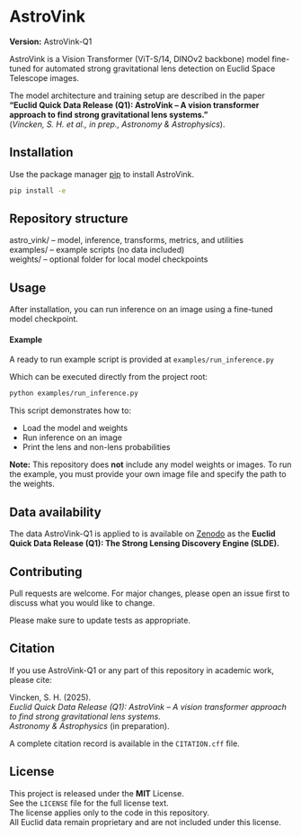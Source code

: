 # AstroVink

**Version:** AstroVink-Q1  

AstroVink is a Vision Transformer (ViT-S/14, DINOv2 backbone) model fine-tuned for automated strong gravitational lens detection on Euclid Space Telescope images.  

The model architecture and training setup are described in the paper  
**“Euclid Quick Data Release (Q1): AstroVink – A vision transformer approach to find strong gravitational lens systems.”**  
(*Vincken, S. H. et al., in prep., Astronomy & Astrophysics*).

## Installation

Use the package manager [pip](https://pip.pypa.io/en/stable/) to install AstroVink.

```bash
pip install -e
```

## Repository structure

astro_vink/ – model, inference, transforms, metrics, and utilities  
examples/ – example scripts (no data included)  
weights/ – optional folder for local model checkpoints  


## Usage
After installation, you can run inference on an image using a fine-tuned model checkpoint.

#### Example
A ready to run example script is provided at 
`examples/run_inference.py`

Which can be executed directly from the project root:

```bash
python examples/run_inference.py
```
This script demonstrates how to:
- Load the model and weights
- Run inference on an image
- Print the lens and non-lens probabilities

**Note:** This repository does **not** include any model weights or images. To run the example, you must provide your own image file and specify the path to the weights.

## Data availability

The data AstroVink-Q1 is applied to is available on [Zenodo](https://zenodo.org/records/15025832) as the **Euclid Quick Data Release (Q1): The Strong Lensing Discovery Engine (SLDE).**


## Contributing

Pull requests are welcome. For major changes, please open an issue first
to discuss what you would like to change.

Please make sure to update tests as appropriate.

## Citation

If you use AstroVink-Q1 or any part of this repository in academic work, please cite:

Vincken, S. H. (2025).  
*Euclid Quick Data Release (Q1): AstroVink – A vision transformer approach to find strong gravitational lens systems.*  
*Astronomy & Astrophysics* (in preparation).

A complete citation record is available in the `CITATION.cff` file.

## License

This project is released under the **MIT** License.  
See the `LICENSE` file for the full license text.  
The license applies only to the code in this repository.  
All Euclid data remain proprietary and are not included under this license.
